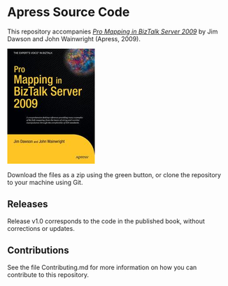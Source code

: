 # Apress Source Code

This repository accompanies [*Pro Mapping in BizTalk Server 2009*](http://www.apress.com/9781430218579) by Jim Dawson and John Wainwright (Apress, 2009).

![Cover image](9781430218579.jpg)

Download the files as a zip using the green button, or clone the repository to your machine using Git.

## Releases

Release v1.0 corresponds to the code in the published book, without corrections or updates.

## Contributions

See the file Contributing.md for more information on how you can contribute to this repository.
